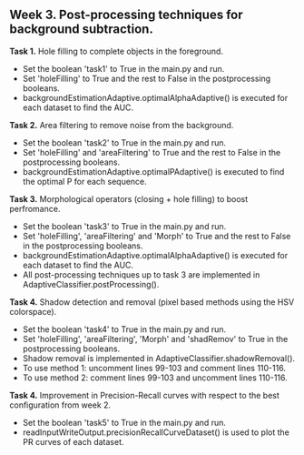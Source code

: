 ## Week 3. Post-processing techniques for background subtraction.

**Task 1.** Hole filling to complete objects in the foreground.        
  - Set the boolean 'task1' to True in the main.py and run.  
  - Set 'holeFilling' to True and the rest to False in the postprocessing booleans.   
  - backgroundEstimationAdaptive.optimalAlphaAdaptive() is executed for each dataset to find the AUC.   

**Task 2.** Area filtering to remove noise from the background.    
  - Set the boolean 'task2' to True in the main.py and run.   
  - Set 'holeFilling' and 'areaFiltering' to True and the rest to False in the postprocessing booleans.   
  - backgroundEstimationAdaptive.optimalPAdaptive() is executed to find the optimal P for each sequence.   
  
**Task 3.** Morphological operators (closing + hole filling) to boost perfromance.    
  - Set the boolean 'task3' to True in the main.py and run.   
  - Set 'holeFilling', 'areaFiltering' and 'Morph' to True and the rest to False in the postprocessing booleans.   
  - backgroundEstimationAdaptive.optimalAlphaAdaptive() is executed for each dataset to find the AUC.   
  - All post-processing techniques up to task 3 are implemented in AdaptiveClassifier.postProcessing().   
  
**Task 4.** Shadow detection and removal (pixel based methods using the HSV colorspace).   
  - Set the boolean 'task4' to True in the main.py and run.    
  - Set 'holeFilling', 'areaFiltering', 'Morph' and 'shadRemov' to True in the postprocessing booleans.    
  - Shadow removal is implemented in AdaptiveClassifier.shadowRemoval().   
  - To use method 1: uncomment lines 99-103 and comment lines 110-116.   
  - To use method 2: comment lines 99-103 and uncomment lines 110-116.    

**Task 4.** Improvement in Precision-Recall curves with respect to the best configuration from week 2.    
  - Set the boolean 'task5' to True in the main.py and run.   
  - readInputWriteOutput.precisionRecallCurveDataset() is used to plot the PR curves of each dataset.   
